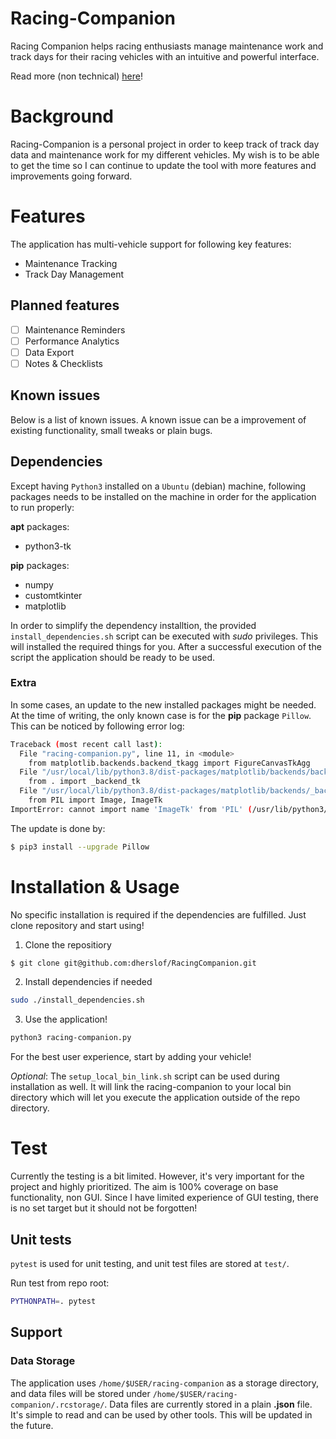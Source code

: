 # Racing-Companion
Racing Companion helps racing enthusiasts manage maintenance work and track days for their racing vehicles with an intuitive and powerful interface.

Read more (non technical) [here](https://dherslof.github.io/RacingCompanion/)!

# Background
Racing-Companion is a personal project in order to keep track of track day data and maintenance work for my different vehicles. My wish is to be able to get the time
so I can continue to update the tool with more features and improvements going forward.

# Features
The application has multi-vehicle support for following key features:
* Maintenance Tracking
* Track Day Management

## Planned features
- [ ] Maintenance Reminders
- [ ] Performance Analytics
- [ ] Data Export
- [ ] Notes & Checklists

## Known issues
Below is a list of known issues. A known issue can be a improvement of existing functionality, small tweaks or plain bugs.

## Dependencies
Except having `Python3` installed on a `Ubuntu` (debian) machine, following packages needs to be installed on the machine in order for the application to run properly:

**apt** packages:
* python3-tk

**pip** packages:
* numpy
* customtkinter
* matplotlib

In order to simplify the dependency installtion, the provided `install_dependencies.sh` script can be executed with *sudo* privileges. This will installed the required things for you.
After a successful execution of the script the application should be ready to be used.

### Extra
In some cases, an update to the new installed packages might be needed. At the time of writing, the only known case is for the **pip** package `Pillow`. This can be noticed by following error log:
```bash
Traceback (most recent call last):
  File "racing-companion.py", line 11, in <module>
    from matplotlib.backends.backend_tkagg import FigureCanvasTkAgg
  File "/usr/local/lib/python3.8/dist-packages/matplotlib/backends/backend_tkagg.py", line 1, in <module>
    from . import _backend_tk
  File "/usr/local/lib/python3.8/dist-packages/matplotlib/backends/_backend_tk.py", line 15, in <module>
    from PIL import Image, ImageTk
ImportError: cannot import name 'ImageTk' from 'PIL' (/usr/lib/python3/dist-packages/PIL/__init__.py)
```

The update is done by:
```bash
$ pip3 install --upgrade Pillow
```

# Installation & Usage
No specific installation is required if the dependencies are fulfilled. Just clone repository and start using!

1. Clone the repositiory
```bash
$ git clone git@github.com:dherslof/RacingCompanion.git
```
2. Install dependencies if needed
```bash
sudo ./install_dependencies.sh
```
3. Use the application!
```bash
python3 racing-companion.py
```

For the best user experience, start by adding your vehicle!

*Optional*: The `setup_local_bin_link.sh` script can be used during installation as well. It will link the racing-companion to your local bin directory which will let you execute the application outside of the repo directory.

# Test
Currently the testing is a bit limited. However, it's very important for the project and highly prioritized. The aim is 100% coverage on base functionality, non GUI. Since I have limited experience of GUI testing, there is no set target but it should not be forgotten!

## Unit tests
`pytest` is used for unit testing, and unit test files are stored at `test/`.

Run test from repo root:
```bash
PYTHONPATH=. pytest
```

## Support
### Data Storage
The application uses `/home/$USER/racing-companion` as a storage directory, and data files will be stored under `/home/$USER/racing-companion/.rcstorage/`. Data files are currently stored in a plain **.json** file. It's simple to read and can be used by other tools. This will be updated in the future.
